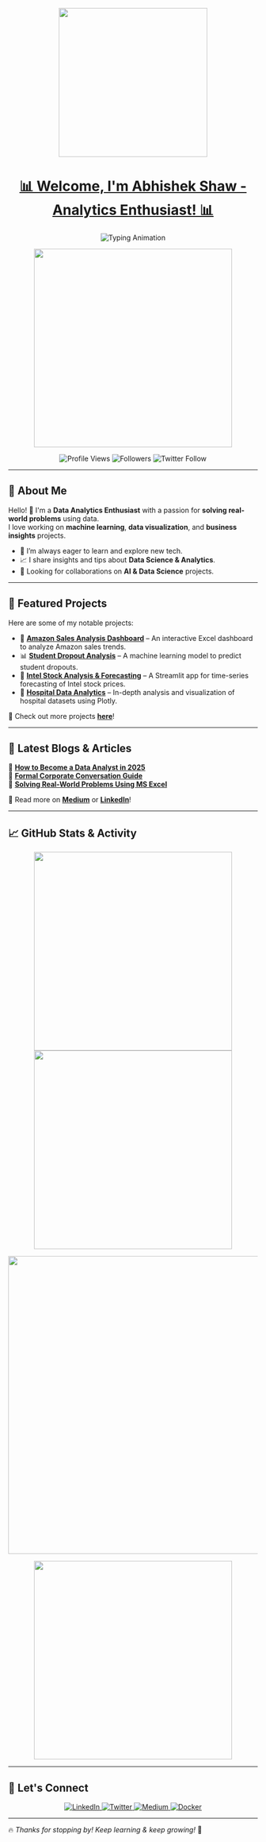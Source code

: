 <!-- Logo -->
<p align="center">
  <img src="https://miro.medium.com/v2/resize:fit:1358/1*TdbDadpUGgos64SPPwqomA.jpeg" width="300">
</p>

<!-- Header with Typing Animation -->
<h1 align="center">
  <a href="#">📊 Welcome, I'm Abhishek Shaw - Analytics Enthusiast! 📊</a>
</h1>
<p align="center">
  <img src="https://readme-typing-svg.herokuapp.com?font=Roboto+Mono&color=%2336BCF7&size=22&center=true&vCenter=true&lines=Data+Enthusiast+🚀;Transforming+Data+into+Insights+📊;Open+to+Collaboration+🤝" alt="Typing Animation">
</p>

<!-- Coding Animation -->
<p align="center">
  <img src="https://i.pinimg.com/originals/fc/71/63/fc71635c7f1b09ed30413f59bb749582.gif" width="400">
</p>

<!-- Badges -->
<p align="center">
  <img src="https://komarev.com/ghpvc/?username=abhishaw020e&color=blue" alt="Profile Views">
  <img src="https://img.shields.io/badge/Followers-Welcome-blueviolet" alt="Followers">
  <img src="https://img.shields.io/twitter/follow/abhishek836?style=social" alt="Twitter Follow">
</p>

---

## 🚀 About Me

Hello! 👋 I'm a **Data Analytics Enthusiast** with a passion for **solving real-world problems** using data.  
I love working on **machine learning**, **data visualization**, and **business insights** projects.  

- 🎯 I’m always eager to learn and explore new tech.
- 📈 I share insights and tips about **Data Science & Analytics**.
- 🤝 Looking for collaborations on **AI & Data Science** projects.

---

## 📌 Featured Projects

Here are some of my notable projects:

- 🚀 **[Amazon Sales Analysis Dashboard](https://github.com/abhishaw020e/amazon-sales-dashboard)** – An interactive Excel dashboard to analyze Amazon sales trends.
- 📊 **[Student Dropout Analysis](https://www.kaggle.com/datasets/abhishaw020e/student-dropout-analysis)** – A machine learning model to predict student dropouts.
- 📡 **[Intel Stock Analysis & Forecasting](https://github.com/abhishaw020e/intel-stock-analysis)** – A Streamlit app for time-series forecasting of Intel stock prices.
- 🏥 **[Hospital Data Analytics](https://github.com/abhishaw020e/hospital-data-analysis)** – In-depth analysis and visualization of hospital datasets using Plotly.

🔗 Check out more projects **[here](https://github.com/abhishaw020e?tab=repositories)**!

---

## 📝 Latest Blogs & Articles

📌 **[How to Become a Data Analyst in 2025](https://www.linkedin.com/pulse/how-become-data-analyst-2025-abhishek-shaw/)**  
📌 **[Formal Corporate Conversation Guide](https://www.linkedin.com/pulse/formal-corporate-conversation-what-say-how-say-abhishek-shaw/)**  
📌 **[Solving Real-World Problems Using MS Excel](https://www.linkedin.com/pulse/solving-real-world-problems-using-ms-excel-abhishek-shaw/)**  

🔗 Read more on **[Medium](https://medium.com/@abhishekshaw020)** or **[LinkedIn](https://www.linkedin.com/in/abhishaw020/posts/)**!

---

## 📈 GitHub Stats & Activity

<p align="center">
  <img src="https://github-readme-stats.vercel.app/api?username=abhishekshaw020&show_icons=true&theme=radical" width="400">
  <img src="https://github-readme-streak-stats.herokuapp.com/?user=abhishekshaw020&theme=radical" width="400">
</p>

<!-- Working GitHub Activity Graph -->
<p align="center">
  <img src="https://github-readme-activity-graph.vercel.app/graph?username=abhishekshaw020&theme=react-dark" width="600">
</p>

<!-- Most Used Languages -->
<p align="center">
  <img src="https://github-readme-stats.vercel.app/api/top-langs/?username=abhishekshaw020&layout=compact&theme=radical" width="400">
</p>

---

## 🤝 Let's Connect

<p align="center">
  <a href="https://www.linkedin.com/in/abhishaw020/" target="_blank">
    <img src="https://img.shields.io/badge/LinkedIn-Connect-blue?style=for-the-badge&logo=linkedin" alt="LinkedIn">
  </a>
  <a href="https://twitter.com/abhishek836" target="_blank">
    <img src="https://img.shields.io/badge/Twitter-Follow-blue?style=for-the-badge&logo=twitter" alt="Twitter">
  </a>
  <a href="https://medium.com/@abhishekshaw020" target="_blank">
    <img src="https://img.shields.io/badge/Medium-Read%20Blogs-black?style=for-the-badge&logo=medium" alt="Medium">
  </a>
  <a href="https://hub.docker.com/u/abhishaw020" target="_blank">
    <img src="https://img.shields.io/badge/Docker-View%20Profile-blue?style=for-the-badge&logo=docker" alt="Docker">
  </a>
</p>

---

🔥 _Thanks for stopping by! Keep learning & keep growing!_ 🚀
